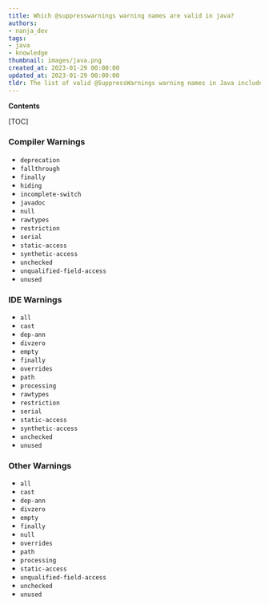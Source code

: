 ```yaml
---
title: Which @suppresswarnings warning names are valid in java?
authors:
- nanja_dev
tags:
- java
- knowledge
thumbnail: images/java.png
created_at: 2023-01-29 00:00:00
updated_at: 2023-01-29 00:00:00
tldr: The list of valid @SuppressWarnings warning names in Java includes `unchecked`, `rawtypes`, `deprecation`, `fallthrough`, `serial`, `all`, `restriction`, `path`, and `finally`.
---
```


**Contents**

[TOC]

### Compiler Warnings
* `deprecation`
* `fallthrough`
* `finally`
* `hiding`
* `incomplete-switch`
* `javadoc`
* `null`
* `rawtypes`
* `restriction`
* `serial`
* `static-access`
* `synthetic-access`
* `unchecked`
* `unqualified-field-access`
* `unused`

### IDE Warnings
* `all`
* `cast`
* `dep-ann`
* `divzero`
* `empty`
* `finally`
* `overrides`
* `path`
* `processing`
* `rawtypes`
* `restriction`
* `serial`
* `static-access`
* `synthetic-access`
* `unchecked`
* `unused`

### Other Warnings
* `all`
* `cast`
* `dep-ann`
* `divzero`
* `empty`
* `finally`
* `null`
* `overrides`
* `path`
* `processing`
* `static-access`
* `unqualified-field-access`
* `unchecked`
* `unused`
